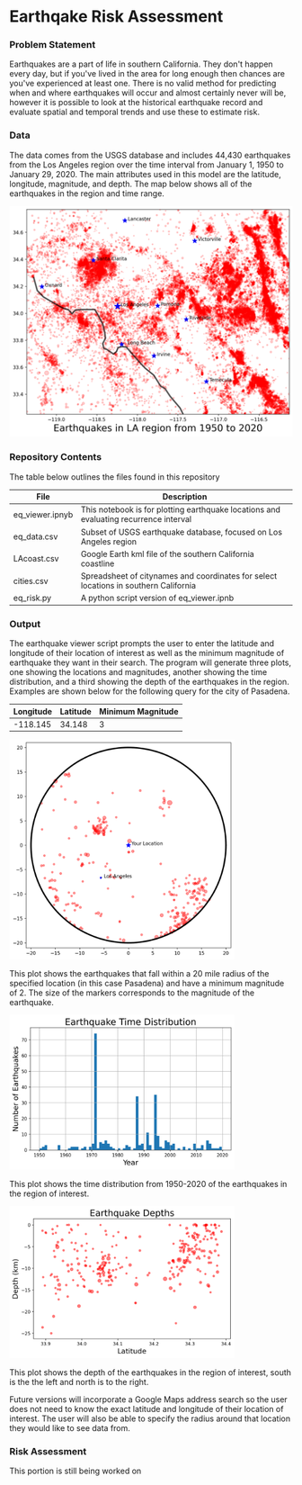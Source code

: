 # Earthqake Risk Assessment

### Problem Statement
Earthquakes are a part of life in southern California. They don't happen every day, but if you've lived in the area for long enough then chances are you've experienced at least one. There is no valid method for predicting when and where earthquakes will occur and almost certainly never will be, however it is possible to look at the historical earthquake record and evaluate spatial and temporal trends and use these to estimate risk.

### Data
The data comes from the USGS database and includes 44,430 earthquakes from the Los Angeles region over the time interval from January 1, 1950 to January 29, 2020.  The main attributes used in this model are the latitude, longitude, magnitude, and depth.  The map below shows all of the earthquakes in the region and time range.

<img src="./plots/la_quakes.png" alt="Example" width="600" height="">

### Repository Contents
The table below outlines the files found in this repository

| File | Description |
| - | - |
| eq_viewer.ipnyb | This notebook is for plotting earthquake locations and evaluating recurrence interval | 
| eq_data.csv | Subset of USGS earthquake database, focused on Los Angeles region |
| LAcoast.csv | Google Earth kml file of the southern California coastline |
| cities.csv | Spreadsheet of citynames and coordinates for select locations in southern California |
| eq_risk.py | A python script version of eq_viewer.ipnb |

### Output
The earthquake viewer script prompts the user to enter the latitude and longitude of their location of interest as well as the minimum magnitude of earthquake they want in their search. The program will generate three plots, one showing the locations and magnitudes, another showing the time distribution, and a third showing the depth of the earthquakes in the region.  Examples are shown below for the following query for the city of Pasadena.

| Longitude | Latitude | Minimum Magnitude |
| - | - | - |
| -118.145 | 34.148 | 3 |

<img src="./plots/focus_quakes.png" alt="Example" width="400" height="">

This plot shows the earthquakes that fall within a 20 mile radius of the specified location (in this case Pasadena) and have a minimum magnitude of 2.  The size of the markers corresponds to the magnitude of the earthquake.

<img src="./plots/time_dist.png" alt="Example" width="400" height="">

This plot shows the time distribution from 1950-2020 of the earthquakes in the region of interest.

<img src="./plots/eq_depth.png" alt="Example" width="400" height="">

This plot shows the depth of the earthquakes in the region of interest, south is the the left and north is to the right.

Future versions will incorporate a Google Maps address search so the user does not need to know the exact latitude and longitude of their location of interest.  The user will also be able to specify the radius around that location they would like to see data from.

### Risk Assessment
This portion is still being worked on